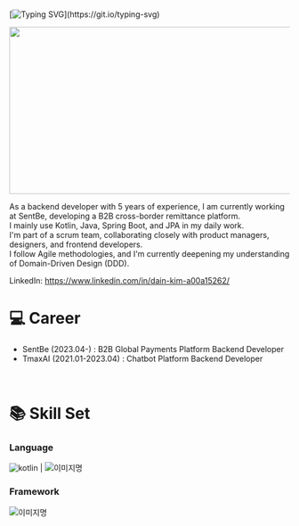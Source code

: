 <br/>

[![Typing SVG](https://readme-typing-svg.demolab.com?font=Ubuntu&size=30&pause=1000&color=F7F7F7&width=435&lines=Hello+!+I'm+Dain+Kim+!)](https://git.io/typing-svg)

<a href="https://www.gitanimals.org/en_US?utm_medium=image&utm_source=dain7&utm_content=farm">
<img
  src="https://render.gitanimals.org/farms/dain7"
  width="600"
  height="300"
/>
</a>

<br/>

As a backend developer with 5 years of experience, I am currently working at SentBe, developing a B2B cross-border remittance platform. </br>
I mainly use Kotlin, Java, Spring Boot, and JPA in my daily work. </br>
I'm part of a scrum team, collaborating closely with product managers, designers, and frontend developers. </br>
I follow Agile methodologies, and I'm currently deepening my understanding of Domain-Driven Design (DDD). </br>

LinkedIn: https://www.linkedin.com/in/dain-kim-a00a15262/
<br/>

# 💻 Career
- SentBe (2023.04-)        : B2B Global Payments Platform Backend Developer
- TmaxAI (2021.01-2023.04) : Chatbot Platform Backend Developer
<br/>

# 📚 Skill Set
### Language
<img alt="kotlin" src ="https://img.shields.io/badge/Kotlin-7F52FF.svg?&style=for-the-badge&logo=Kotlin&logoColor=white"/> |
<img alt="이미지명" src ="https://img.shields.io/badge/Java-007396.svg?&style=for-the-badge&logo=Java&logoColor=white"/>

### Framework
<img alt="이미지명" src ="https://img.shields.io/badge/Springboot-6DB33F.svg?&style=for-the-badge&logo=Springboot&logoColor=white"/>


